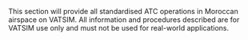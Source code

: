 This section will provide all standardised ATC operations in Moroccan airspace on VATSIM. All information and procedures described are for VATSIM use only and must not be used for real-world applications.